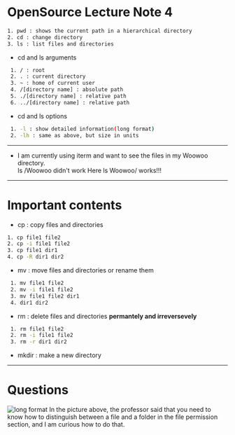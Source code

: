 # OpenSource Lecture Note 4

```sh
1. pwd : shows the current path in a hierarchical directory
2. cd : change directory
3. ls : list files and directories
```

- cd and ls arguments

```sh
 1. / : root
 2. . : current directory
 3. ~ : home of current user
 4. /[directory name] : absolute path
 5. ./[directory name] : relative path
 6. ../[directory name] : relative path
```

- cd and ls options

```sh
 1. -l : show detailed information(long format)
 2. -lh : same as above, but size in units
```

---

- I am currently using iterm and want to see the files in my Woowoo directory.  
  ls /Woowoo didn't work Here ls Woowoo/ works!!!

---

# Important contents

- cp : copy files and directories

```sh
1. cp file1 file2
2. cp -i file1 file2
3. cp file1 dir1
4. cp -R dir1 dir2
```

- mv : move files and directories or rename them

```sh
 1. mv file1 file2
 2. mv -i file1 file2
 3. mv file1 file2 dir1
 4. dir1 dir2
```

- rm : delete files and directories **permantely and irreversevely**

```sh
 1. rm file1 file2
 2. rm -i file1 file2
 3. rm -r dir1 dir2
```

- mkdir : make a new directory

---

# Questions

![long format](https://miro.medium.com/max/1400/0*rLVhxj6mUY_GEH9c.png)
In the picture above, the professor said that you need to know how to distinguish between a file and a folder in the file permission section, and I am curious how to do that.

